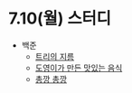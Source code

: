 # 7.10(월) 스터디

- 백준
  - [트리의 지름](https://www.acmicpc.net/problem/1967)
  - [도영이가 만든 맛있는 음식](https://www.acmicpc.net/problem/2961)
  - [총깡 총깡](https://www.acmicpc.net/problem/14618)
